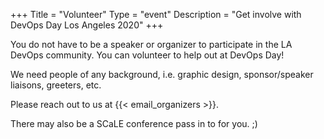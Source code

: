 +++
Title = "Volunteer"
Type = "event"
Description = "Get involve with DevOps Day Los Angeles 2020"
+++

You do not have to be a speaker or organizer to participate in the LA DevOps community.
You can volunteer to help out at DevOps Day!

We need people of any background, i.e. graphic design, sponsor/speaker liaisons, greeters, etc.

Please reach out to us at {{< email_organizers >}}.

There may also be a SCaLE conference pass in to for you. ;)

